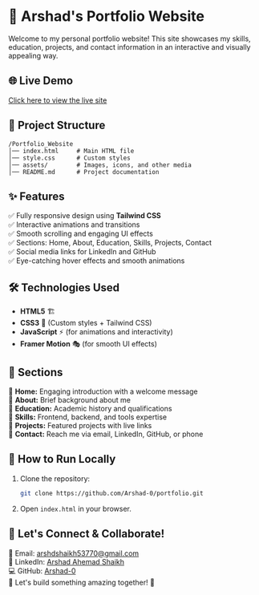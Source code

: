 # 🚀 Arshad's Portfolio Website

Welcome to my personal portfolio website! This site showcases my skills, education, projects, and contact information in an interactive and visually appealing way.

## 🌐 Live Demo
[Click here to view the live site](https://portfolio-2syl.vercel.app/)

## 📂 Project Structure
```
/Portfolio_Website
│── index.html     # Main HTML file
│── style.css      # Custom styles
│── assets/        # Images, icons, and other media
│── README.md      # Project documentation
```

## ✨ Features
✅ Fully responsive design using **Tailwind CSS**  
✅ Interactive animations and transitions  
✅ Smooth scrolling and engaging UI effects  
✅ Sections: Home, About, Education, Skills, Projects, Contact  
✅ Social media links for LinkedIn and GitHub  
✅ Eye-catching hover effects and smooth animations  

## 🛠️ Technologies Used
- **HTML5** 🏗️
- **CSS3** 🎨 (Custom styles + Tailwind CSS)
- **JavaScript** ⚡ (for animations and interactivity)
- **Framer Motion** 🎭 (for smooth UI effects)

## 🎨 Sections
🎯 **Home:** Engaging introduction with a welcome message  
🎯 **About:** Brief background about me  
🎯 **Education:** Academic history and qualifications  
🎯 **Skills:** Frontend, backend, and tools expertise  
🎯 **Projects:** Featured projects with live links  
🎯 **Contact:** Reach me via email, LinkedIn, GitHub, or phone  

## 🚀 How to Run Locally
1. Clone the repository:
   ```sh
   git clone https://github.com/Arshad-0/portfolio.git
   ```
2. Open `index.html` in your browser.

## 🔗 Let's Connect & Collaborate!
💌 Email: [arshdshaikh53770@gmail.com](mailto:arshdshaikh53770@gmail.com)  
🔗 LinkedIn: [Arshad Ahemad Shaikh](https://www.linkedin.com/in/arshad-ahemad-shaikh-0b51b126a/)  
💻 GitHub: [Arshad-0](https://github.com/Arshad-0)  
💬 Let's build something amazing together! 🚀

